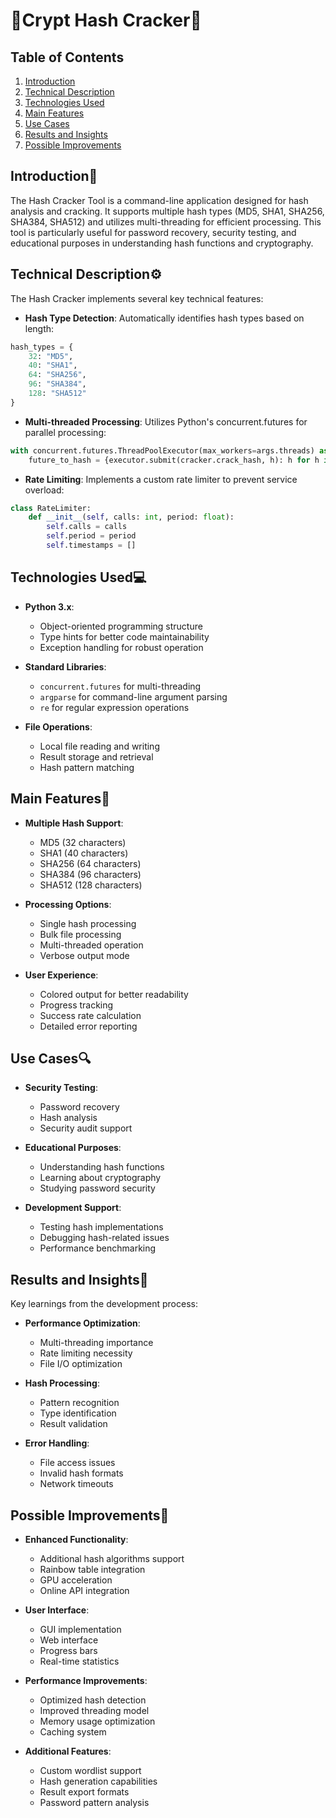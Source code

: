 # 🔗Crypt Hash Cracker🧩

## Table of Contents
1. [Introduction](#introduction-)
2. [Technical Description](#technical-description-)
3. [Technologies Used](#technologies-used-)
4. [Main Features](#main-features-)
5. [Use Cases](#use-cases-)
6. [Results and Insights](#results-and-insights-)
7. [Possible Improvements](#possible-improvements-)

## Introduction📘
The Hash Cracker Tool is a command-line application designed for hash analysis and cracking. It supports multiple hash types (MD5, SHA1, SHA256, SHA384, SHA512) and utilizes multi-threading for efficient processing. This tool is particularly useful for password recovery, security testing, and educational purposes in understanding hash functions and cryptography.

## Technical Description⚙️
The Hash Cracker implements several key technical features:

- **Hash Type Detection**: Automatically identifies hash types based on length:
```python
hash_types = {
    32: "MD5",
    40: "SHA1",
    64: "SHA256",
    96: "SHA384",
    128: "SHA512"
}
```

- **Multi-threaded Processing**: Utilizes Python's concurrent.futures for parallel processing:
```python
with concurrent.futures.ThreadPoolExecutor(max_workers=args.threads) as executor:
    future_to_hash = {executor.submit(cracker.crack_hash, h): h for h in hashes}
```

- **Rate Limiting**: Implements a custom rate limiter to prevent service overload:
```python
class RateLimiter:
    def __init__(self, calls: int, period: float):
        self.calls = calls
        self.period = period
        self.timestamps = []
```

## Technologies Used💻
- **Python 3.x**: 
  - Object-oriented programming structure
  - Type hints for better code maintainability
  - Exception handling for robust operation
  
- **Standard Libraries**: 
  - `concurrent.futures` for multi-threading
  - `argparse` for command-line argument parsing
  - `re` for regular expression operations
  
- **File Operations**: 
  - Local file reading and writing
  - Result storage and retrieval
  - Hash pattern matching

## Main Features🌟
- **Multiple Hash Support**:
  - MD5 (32 characters)
  - SHA1 (40 characters)
  - SHA256 (64 characters)
  - SHA384 (96 characters)
  - SHA512 (128 characters)

- **Processing Options**:
  - Single hash processing
  - Bulk file processing
  - Multi-threaded operation
  - Verbose output mode

- **User Experience**:
  - Colored output for better readability
  - Progress tracking
  - Success rate calculation
  - Detailed error reporting

## Use Cases🔍
- **Security Testing**:
  - Password recovery
  - Hash analysis
  - Security audit support
  
- **Educational Purposes**:
  - Understanding hash functions
  - Learning about cryptography
  - Studying password security

- **Development Support**:
  - Testing hash implementations
  - Debugging hash-related issues
  - Performance benchmarking

## Results and Insights📝
Key learnings from the development process:

- **Performance Optimization**:
  - Multi-threading importance
  - Rate limiting necessity
  - File I/O optimization

- **Hash Processing**:
  - Pattern recognition
  - Type identification
  - Result validation

- **Error Handling**:
  - File access issues
  - Invalid hash formats
  - Network timeouts

## Possible Improvements🚀
- **Enhanced Functionality**:
  - Additional hash algorithms support
  - Rainbow table integration
  - GPU acceleration
  - Online API integration

- **User Interface**:
  - GUI implementation
  - Web interface
  - Progress bars
  - Real-time statistics

- **Performance Improvements**:
  - Optimized hash detection
  - Improved threading model
  - Memory usage optimization
  - Caching system

- **Additional Features**:
  - Custom wordlist support
  - Hash generation capabilities
  - Result export formats
  - Password pattern analysis

